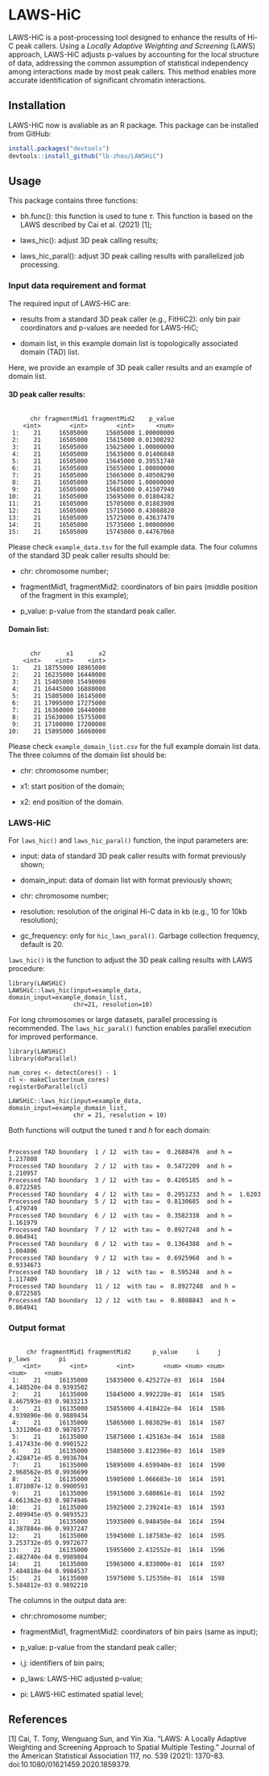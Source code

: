 # LAWS-HiC

LAWS-HiC is a post-processing tool designed to enhance the results of Hi-C peak callers. Using a *Locally Adaptive Weighting and Screening* (LAWS) approach, LAWS-HiC adjusts p-values by accounting for the local structure of data, addressing the common assumption of statistical independency among interactions made by most peak callers. This method enables more accurate identification of significant chromatin interactions.

## Installation
LAWS-HiC now is avaliable as an R package. This package can be installed from GitHub:
```r
install.packages("devtools")
devtools::install_github("lb-zhou/LAWSHiC")
```

## Usage

This package contains three functions:
* bh.func(): this function is used to tune $\tau$. This function is based on the LAWS described by Cai et al. (2021) [1];

* laws_hic(): adjust 3D peak calling results;

* laws_hic_paral(): adjust 3D peak calling results with parallelized job processing.

### Input data requirement and format

The required input of LAWS-HiC are:

* results from a standard 3D peak caller (e.g., FitHiC2): only bin pair coordinators and p-values are needed for LAWS-HiC;

* domain list, in this example domain list is topologically associated domain (TAD) list.

Here, we provide an example of 3D peak caller results and an example of domain list.

#### 3D peak caller results:

```{r}

      chr fragmentMid1 fragmentMid2    p_value
    <int>        <int>        <int>      <num>
 1:    21     16505000     15605000 1.00000000
 2:    21     16505000     15615000 0.01300292
 3:    21     16505000     15625000 1.00000000
 4:    21     16505000     15635000 0.01406848
 5:    21     16505000     15645000 0.39551740
 6:    21     16505000     15655000 1.00000000
 7:    21     16505000     15665000 0.40508290
 8:    21     16505000     15675000 1.00000000
 9:    21     16505000     15685000 0.41507940
10:    21     16505000     15695000 0.01804282
11:    21     16505000     15705000 0.01883900
12:    21     16505000     15715000 0.43088820
13:    21     16505000     15725000 0.43637470
14:    21     16505000     15735000 1.00000000
15:    21     16505000     15745000 0.44767060

```

Please check `example_data.tsv` for the full example data. The four columns of the standard 3D peak caller results should be:

* chr: chromosome number;

* fragmentMid1, fragmentMid2: coordinators of bin pairs (middle position of the fragment in this example);

* p_value: p-value from the standard peak caller.

#### Domain list:

```{r}

      chr       x1       x2
    <int>    <int>    <int>
 1:    21 18755000 18965000
 2:    21 16235000 16440000
 3:    21 15405000 15490000
 4:    21 16445000 16880000
 5:    21 15805000 16145000
 6:    21 17095000 17275000
 7:    21 16360000 16440000
 8:    21 15630000 15755000
 9:    21 17100000 17200000
10:    21 15895000 16060000

```

Please check `example_domain_list.csv` for the full example domain list data. The three columns of the domain list should be:

* chr: chromosome number;

* x1: start position of the domain;

* x2: end position of the domain.

### LAWS-HiC

For `laws_hic()` and `laws_hic_paral()` function, the input parameters are:

* input: data of standard 3D peak caller results with format previously shown;

* domain_input: data of domain list with format previously shown;

* chr: chromosome number;

* resolution: resolution of the original Hi-C data in kb (e.g., 10 for 10kb resolution);

* gc_frequency: only for `hic_laws_paral()`. Garbage collection frequency, default is 20.

`laws_hic()` is the function to adjust the 3D peak calling results with LAWS procedure:

```{r}
library(LAWSHiC)
LAWSHiC::laws_hic(input=example_data, domain_input=example_domain_list, 
                  chr=21, resolution=10)
```

For long chromosomes or large datasets, parallel processing is recommended. The `laws_hic_paral()` function enables parallel execution for improved performance.

```{r}
library(LAWSHiC)
library(doParallel)

num_cores <- detectCores() - 1
cl <- makeCluster(num_cores)
registerDoParallel(cl)

LAWSHiC::laws_hic(input=example_data, domain_input=example_domain_list,  
                  chr = 21, resolution = 10)
```

Both functions will output the tuned $\tau$ and $h$ for each domain:

```{r}

Processed TAD boundary  1 / 12  with tau =  0.2688476  and h =  1.237808 
Processed TAD boundary  2 / 12  with tau =  0.5472209  and h =  1.210957 
Processed TAD boundary  3 / 12  with tau =  0.4205185  and h =  0.8722585 
Processed TAD boundary  4 / 12  with tau =  0.2951233  and h =  1.6203 
Processed TAD boundary  5 / 12  with tau =  0.8130685  and h =  1.479749 
Processed TAD boundary  6 / 12  with tau =  0.3582338  and h =  1.161979 
Processed TAD boundary  7 / 12  with tau =  0.8927248  and h =  0.864941 
Processed TAD boundary  8 / 12  with tau =  0.1364388  and h =  1.004806 
Processed TAD boundary  9 / 12  with tau =  0.6925968  and h =  0.9334673 
Processed TAD boundary  10 / 12  with tau =  0.595248  and h =  1.117409 
Processed TAD boundary  11 / 12  with tau =  0.8927248  and h =  0.8722585 
Processed TAD boundary  12 / 12  with tau =  0.8088843  and h =  0.864941

```

### Output format

```{r}

     chr fragmentMid1 fragmentMid2      p_value     i     j       p_laws        pi
    <int>        <int>        <int>        <num> <num> <num>        <num>     <num>
 1:    21     16135000     15835000 6.425272e-03  1614  1584 4.148520e-04 0.9393502
 2:    21     16135000     15845000 4.992228e-01  1614  1585 8.467593e-03 0.9833213
 3:    21     16135000     15855000 4.418422e-04  1614  1586 4.939890e-06 0.9889434
 4:    21     16135000     15865000 1.083029e-01  1614  1587 1.331206e-03 0.9878577
 5:    21     16135000     15875000 1.425163e-04  1614  1588 1.417433e-06 0.9901522
 6:    21     16135000     15885000 3.812398e-03  1614  1589 2.428471e-05 0.9936704
 7:    21     16135000     15895000 4.659940e-03  1614  1590 2.968562e-05 0.9936699
 8:    21     16135000     15905000 1.066683e-10  1614  1591 1.071007e-12 0.9900593
 9:    21     16135000     15915000 3.680861e-01  1614  1592 4.661362e-03 0.9874946
10:    21     16135000     15925000 2.239241e-03  1614  1593 2.409945e-05 0.9893523
11:    21     16135000     15935000 6.948450e-04  1614  1594 4.387884e-06 0.9937247
12:    21     16135000     15945000 1.187583e-02  1614  1595 3.253732e-05 0.9972677
13:    21     16135000     15955000 2.432552e-01  1614  1596 2.482740e-04 0.9989804
14:    21     16135000     15965000 4.833000e-01  1614  1597 7.484818e-04 0.9984537
15:    21     16135000     15975000 5.125350e-01  1614  1598 5.584812e-03 0.9892210

```

The columns in the output data are: 

* chr:chromosome number;

* fragmentMid1, fragmentMid2: coordinators of bin pairs (same as input);

* p_value: p-value from the standard peak caller;

* i,j: identifiers of bin pairs;

* p_laws: LAWS-HiC adjusted p-value;

* pi: LAWS-HiC estimated spatial level;

## References
[1] Cai, T. Tony, Wenguang Sun, and Yin Xia. “LAWS: A Locally Adaptive Weighting and Screening Approach to Spatial Multiple Testing.” Journal of the American Statistical Association 117, no. 539 (2021): 1370–83. doi:10.1080/01621459.2020.1859379.
